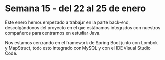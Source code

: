 # Semana 15 - del 22 al 25 de enero

Este enero hemos empezado a trabajar en la parte back-end, descolgándonos del proyecto en el que estábamos integrados con nuestros compañeros para centrarnos en estudiar Java.

Nos estamos centrando en el framework de Spring Boot junto con Lombok y MapStruct, todo esto integrado con MySQL y con el IDE Visual Studio Code.
